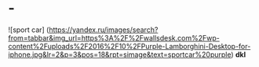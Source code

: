 # -
![sport car]
(https://yandex.ru/images/search?from=tabbar&img_url=https%3A%2F%2Fwallsdesk.com%2Fwp-content%2Fuploads%2F2016%2F10%2FPurple-Lamborghini-Desktop-for-iphone.jpg&lr=2&p=3&pos=18&rpt=simage&text=sportcar%20purple)
**dkl**
